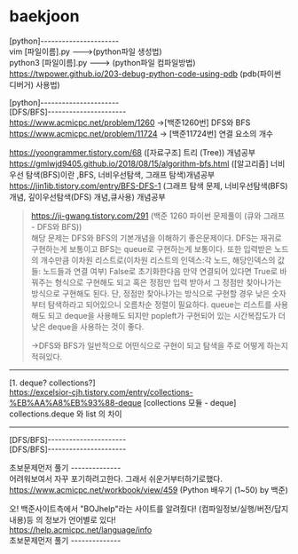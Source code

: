 # baekjoon

[python]----------------------     
vim [파일이름].py    --->(python파일 생성법)           
python3 [파일이름].py           --->       (python파일 컴파일방법)             
https://twpower.github.io/203-debug-python-code-using-pdb (pdb(파이썬 디버거) 사용법)

[python]----------------------      
[DFS/BFS]----------------------             
https://www.acmicpc.net/problem/1260 ->[백준1260번] DFS와 BFS          
https://www.acmicpc.net/problem/11724 -> [백준11724번] 연결 요소의 개수      


https://yoongrammer.tistory.com/68 ([자료구조] 트리 (Tree)) 개념공부           
https://gmlwjd9405.github.io/2018/08/15/algorithm-bfs.html  ([알고리즘] 너비 우선 탐색(BFS)이란 ,BFS, 너비우선탐색, 그래프 탐색)개념공부    
https://jin1ib.tistory.com/entry/BFS-DFS-1 (그래프 탐색 문제, 너비우선탐색(BFS) 개념, 깊이우선탐색(DFS) 개념,큐사용) 개념공부


>https://ji-gwang.tistory.com/291 (백준 1260 파이썬 문제풀이 (큐와 그래프 - DFS와 BFS))         
>해당 문제는 DFS와 BFS의 기본개념을 이해하기 좋은문제이다. DFS는 재귀로 구현하는게 보통이고 BFS는 queue로 구현하는게 보통이다. 또한 입력받은 노드의 개수만큼 이차원 리스트로(이차원 리스트의 인덱스:각 노드, 해당인덱스의 값들: 노드들과 연결 여부) False로 초기화한다음 만약 연결되어 있다면 True로 바꿔주는 형식으로 구현해도 되고 혹은 정점만 입력 받아서 그 정점만 찾아나가는 방식으로 구현해도 된다. 단, 정점만 찾아나가는 방식으로 구현할 경우 낮은 숫자부터 탐색하라고 되어있으니 오름차순 정렬이 필요하다. queue는 리스트를 사용해도 되고 deque을 사용해도 되지만 popleft가 구현되어 있는 시간복잡도가 더 낮은 deque을 사용하는 것이 좋다.        
>          
> ->DFS와 BFS가 일반적으로 어떤식으로 구현이 되고 탐색을 주로 어떻게 하는지 적혀있다.       

***
[1. deque? collections?]        
https://excelsior-cjh.tistory.com/entry/collections-%EB%AA%A8%EB%93%88-deque [collections 모듈 - deque]              
collections.deque 와 list 의 차이       
***
[DFS/BFS]----------------------         
[DFS/BFS]----------------------  


초보문제먼저 풀기 --------------       
어려워보여서 자꾸 포기하려고한다. 그래서 쉬운거부터하기로했다.        
https://www.acmicpc.net/workbook/view/459 (Python 배우기 (1~50) by 백준)   


오! 백준사이트측에서 "BOJhelp"라는 사이트를 알려줬다! (컴파일정보/실행/버전/답지내용)등 의 정보가 언어별로 있다!       
https://help.acmicpc.net/language/info          
초보문제먼저 풀기 --------------      
